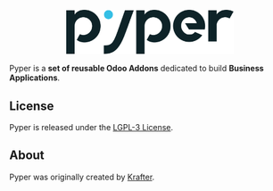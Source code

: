 <p align="center"><a href="https://github.com/pypercc" target="_blank">
    <img src="doc/images/logo.svg" width="300">
</a></p>

Pyper is a **set of reusable Odoo Addons** dedicated to build **Business Applications**.

License
-------

Pyper is released under the [LGPL-3 License][1].

About
-----

Pyper was originally created by [Krafter][2].

[1]: LICENSE
[2]: https://krafter.io
